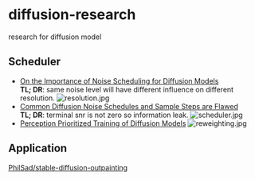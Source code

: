 # diffusion-research
research for diffusion model

## Scheduler
- [On the Importance of Noise Scheduling for Diffusion Models](https://arxiv.org/abs/2301.10972)  
**TL; DR**: same noise level will have different influence on different resolution.
![resolution.jpg](https://vip.helloimg.com/images/2023/10/27/oWDkWr.jpg)
- [Common Diffusion Noise Schedules and Sample Steps are Flawed](https://arxiv.org/abs/2305.08891)  
**TL; DR**: terminal snr is not zero so information leak.
![scheduler.jpg](https://vip.helloimg.com/images/2023/10/27/oWDKhc.jpg)
- [Perception Prioritized Training of Diffusion Models](https://arxiv.org/abs/2204.00227)
![reweighting.jpg](https://vip.helloimg.com/images/2023/10/27/oWDrgT.png)

## Application
[PhilSad/stable-diffusion-outpainting](https://github.com/PhilSad/stable-diffusion-outpainting)
